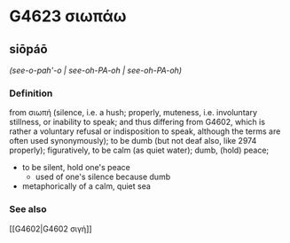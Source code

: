 # G4623 σιωπάω

## siōpáō

_(see-o-pah'-o | see-oh-PA-oh | see-oh-PA-oh)_

### Definition

from σιωπή (silence, i.e. a hush; properly, muteness, i.e. involuntary stillness, or inability to speak; and thus differing from G4602, which is rather a voluntary refusal or indisposition to speak, although the terms are often used synonymously); to be dumb (but not deaf also, like 2974 properly); figuratively, to be calm (as quiet water); dumb, (hold) peace; 

- to be silent, hold one's peace
  - used of one's silence because dumb
- metaphorically of a calm, quiet sea

### See also

[[G4602|G4602 σιγή]]
